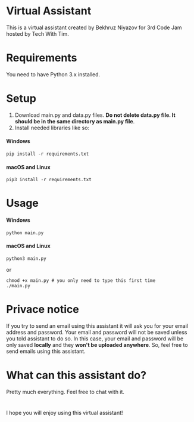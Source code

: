 # Virtual Assistant
This is a virtual assistant created by Bekhruz Niyazov for 3rd Code Jam hosted by Tech With Tim.
# Requirements
You need to have Python 3.x installed.
# Setup
1. Download main.py and data.py files. **Do not delete data.py file. It should be in the same directory as main.py file**.
2. Install needed libraries like so:
#### Windows
```
pip install -r requirements.txt
```
#### macOS and Linux
```
pip3 install -r requirements.txt
```
# Usage
#### Windows
```
python main.py
```
#### macOS and Linux
```
python3 main.py
```
or
```
chmod +x main.py # you only need to type this first time
./main.py
```
# Privace notice
If you try to send an email using this assistant it will ask you for your email address and password. Your email and password will not be saved unless you told assistant to do so. In this case, your email and password will be only saved **locally** and they **won't be uploaded anywhere**. So, feel free to send emails using this assistant.

# What can this assistant do?
Pretty much everything. Feel free to chat with it.
#
I hope you will enjoy using this virtual assistant!
